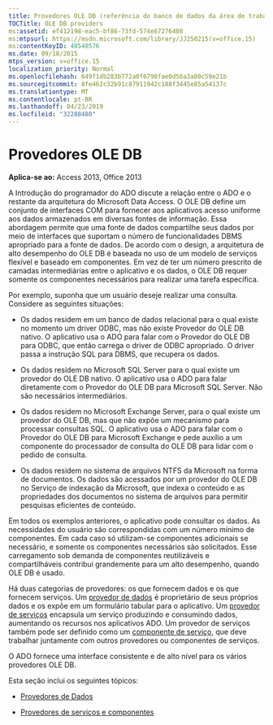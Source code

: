 ```yaml
---
title: Provedores OLE DB (referência do banco de dados da área de trabalho do Access)
TOCTitle: OLE DB providers
ms:assetid: ef412198-eac5-bf86-73fd-574e67276408
ms:mtpsurl: https://msdn.microsoft.com/library/JJ250215(v=office.15)
ms:contentKeyID: 48548576
ms.date: 09/18/2015
mtps_version: v=office.15
localization_priority: Normal
ms.openlocfilehash: 649f1db283b772a0f6798fae0d56a3a80c59e21b
ms.sourcegitcommit: 8fe462c32b91c87911942c188f3445e85a54137c
ms.translationtype: MT
ms.contentlocale: pt-BR
ms.lasthandoff: 04/23/2019
ms.locfileid: "32288480"
---
```

# <a name="ole-db-providers"></a>Provedores OLE DB


**Aplica-se ao:** Access 2013, Office 2013

A Introdução do programador do ADO discute a relação entre o ADO e o restante da arquitetura do Microsoft Data Access. [](introduction-to-ado-programming.md) O OLE DB define um conjunto de interfaces COM para fornecer aos aplicativos acesso uniforme aos dados armazenados em diversas fontes de informação. Essa abordagem permite que uma fonte de dados compartilhe seus dados por meio de interfaces que suportam o número de funcionalidades DBMS apropriado para a fonte de dados. De acordo com o design, a arquitetura de alto desempenho do OLE DB é baseada no uso de um modelo de serviços flexível e baseado em componentes. Em vez de ter um número prescrito de camadas intermediárias entre o aplicativo e os dados, o OLE DB requer somente os componentes necessários para realizar uma tarefa específica.

Por exemplo, suponha que um usuário deseje realizar uma consulta. Considere as seguintes situações:

  - Os dados residem em um banco de dados relacional para o qual existe no momento um driver ODBC, mas não existe Provedor do OLE DB nativo. O aplicativo usa o ADO para falar com o Provedor do OLE DB para ODBC, que então carrega o driver de ODBC apropriado. O driver passa a instrução SQL para DBMS, que recupera os dados.

  - Os dados residem no Microsoft SQL Server para o qual existe um provedor do OLE DB nativo. O aplicativo usa o ADO para falar diretamente com o Provedor do OLE DB para Microsoft SQL Server. Não são necessários intermediários.

  - Os dados residem no Microsoft Exchange Server, para o qual existe um provedor do OLE DB, mas que não expõe um mecanismo para processar consultas SQL. O aplicativo usa o ADO para falar com o Provedor do OLE DB para Microsoft Exchange e pede auxílio a um componente do processador de consulta do OLE DB para lidar com o pedido de consulta.

  - Os dados residem no sistema de arquivos NTFS da Microsoft na forma de documentos. Os dados são acessados por um provedor do OLE DB no Serviço de indexação da Microsoft, que indexa o conteúdo e as propriedades dos documentos no sistema de arquivos para permitir pesquisas eficientes de conteúdo.

Em todos os exemplos anteriores, o aplicativo pode consultar os dados. As necessidades do usuário são correspondidas com um número mínimo de componentes. Em cada caso só utilizam-se componentes adicionais se necessário, e somente os componentes necessários são solicitados. Esse carregamento sob demanda de componentes reutilizáveis e compartilháveis contribui grandemente para um alto desempenho, quando OLE DB é usado.

Há duas categorias de provedores: os que fornecem dados e os que fornecem serviços. Um [provedor de dados](data-providers.md) é proprietário de seus próprios dados e os expõe em um formulário tabular para o aplicativo. Um [provedor de serviços](service-providers-and-components.md) encapsula um serviço produzindo e consumindo dados, aumentando os recursos nos aplicativos ADO. Um provedor de serviços também pode ser definido como um [componente de serviço](service-providers-and-components.md), que deve trabalhar juntamente com outros provedores ou componentes de serviços.

O ADO fornece uma interface consistente e de alto nível para os vários provedores OLE DB.

Esta seção inclui os seguintes tópicos:

- [Provedores de Dados](data-providers.md)

- [Provedores de serviços e componentes](service-providers-and-components.md)
